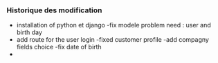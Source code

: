 ### Historique des modification

- installation of python et django 
-fix modele problem need : user and birth day
- add route for the user login
-fixed customer profile
-add compagny fields choice
-fix date of birth
-